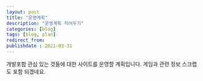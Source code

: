 ```yaml
---
layout: post
title: "운영계획"
description: "운영계획 적어두기"
categories: [blog]
tags: [blog, plan]
redirect_from:
publishdate : 2021-03-31
---
```

개발포함 관심 있는 것들에 대한 사이트를 운영할 계획입니다.
게임과 관련 정보 스크랩도 포함 되겠네요.
